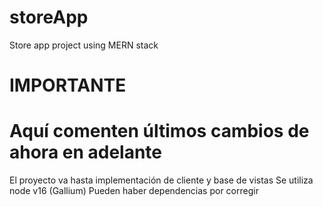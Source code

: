 # storeApp
Store app project using MERN stack

# IMPORTANTE
# Aquí comenten últimos cambios de ahora en adelante
El proyecto va hasta implementación de cliente y base de vistas
  Se utiliza node v16 (Gallium)
  Pueden haber dependencias por corregir
